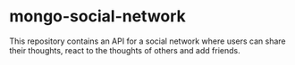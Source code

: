 # mongo-social-network
This repository contains an API for a social network where users can share their thoughts, react to the thoughts of others and add friends.
